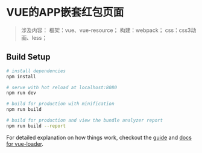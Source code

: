 # VUE的APP嵌套红包页面

> 涉及内容：
> 框架：vue、vue-resource；
> 构建：webpack；
> css：css3动画、less；

## Build Setup

``` bash
# install dependencies
npm install

# serve with hot reload at localhost:8080
npm run dev

# build for production with minification
npm run build

# build for production and view the bundle analyzer report
npm run build --report
```

For detailed explanation on how things work, checkout the [guide](http://vuejs-templates.github.io/webpack/) and [docs for vue-loader](http://vuejs.github.io/vue-loader).

















